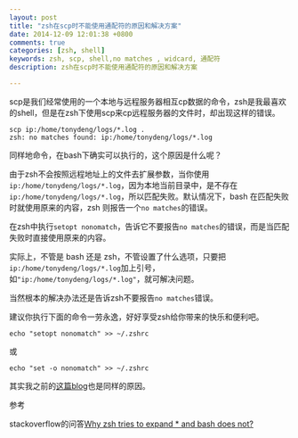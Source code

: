 ```yaml
---
layout: post
title: "zsh在scp时不能使用通配符的原因和解决方案"
date: 2014-12-09 12:01:38 +0800
comments: true
categories: [zsh, shell]
keywords: zsh, scp, shell,no matches , widcard, 通配符
description: zsh在scp时不能使用通配符的原因和解决方案

---
```


scp是我们经常使用的一个本地与远程服务器相互cp数据的命令，zsh是我最喜欢的shell，但是在zsh下使用scp来cp远程服务器的文件时，却出现这样的错误。

```
scp ip:/home/tonydeng/logs/*.log .
zsh: no matches found: ip:/home/tonydeng/logs/*.log
```

同样地命令，在bash下确实可以执行的，这个原因是什么呢？

由于zsh不会按照远程地址上的文件去扩展参数，当你使用```ip:/home/tonydeng/logs/*.log```，因为本地当前目录中，是不存在```ip:/home/tonydeng/logs/*.log```，所以匹配失败。默认情况下，bash 在匹配失败时就使用原来的内容，zsh 则报告一个```no matches```的错误。

在zsh中执行```setopt nonomatch```，告诉它不要报告```no matches```的错误，而是当匹配失败时直接使用原来的内容。

实际上，不管是 bash 还是 zsh，不管设置了什么选项，只要把```ip:/home/tonydeng/logs/*.log```加上引号，如```"ip:/home/tonydeng/logs/*.log"```，就可解决问题。

当然根本的解决办法还是告诉zsh不要报告```no matches```错误。

建议你执行下面的命令一劳永逸，好好享受zsh给你带来的快乐和便利吧。
```
echo "setopt nonomatch" >> ~/.zshrc
```
或
```
echo "set -o nonomatch" >> ~/.zshrc
```


其实我之前的[这篇blog](/blog/2014/12/07/octopress-can-not-create-new-post-on-zsh/)也是同样的原因。

参考

stackoverflow的问答[Why zsh tries to expand * and bash does not?](http://stackoverflow.com/questions/20037364/why-zsh-tries-to-expand-and-bash-does-not)